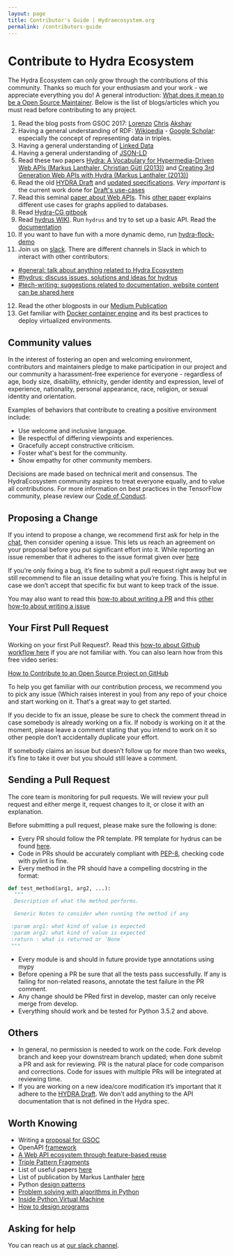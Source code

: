 ```yaml
---
layout: page
title: Contributor's Guide | Hydraecosystem.org
permalink: /contributors-guide
---
```


# Contribute to Hydra Ecosystem
The Hydra Ecosystem can only grow through the contributions of this community. Thanks so much for your enthusiasm and your work - we appreciate everything you do!
A general introduction: [What does it mean to be a Open Source Maintainer](https://mozilla.github.io/maintainer-cohort/).
Below is the list of blogs/articles which you must read before contributing to any project.

1. Read the blog posts from GSOC 2017: [Lorenzo](https://www.linkedin.com/pulse/gsoc-2017-python-hydra-making-summer-great-hacking-web-moriondo/) [Chris](https://gsocchrizandr.wordpress.com/the-book-of-hydrus/) [Akshay](https://xadahiya.github.io/Gsoc-Summary/)
2. Having a general understanding of RDF: [Wikipedia](https://en.wikipedia.org/wiki/Resource_Description_Framework) -  [Google Scholar](https://goo.gl/TCdYG3): especially the concept of representing data in triples.
3. Having a general understanding of [Linked Data](https://www.w3.org/DesignIssues/LinkedData.html)
4. Having a general understanding of [JSON-LD](https://dl.acm.org/citation.cfm?id=2307827)
5. Read these two papers [Hydra: A Vocabulary for Hypermedia-Driven Web APIs
(Markus Lanthaler, Christian Gütl (2013))](http://www.markus-lanthaler.com/research/hydra-a-vocabulary-for-hypermedia-driven-web-apis.pdf) and [Creating 3rd Generation Web APIs with Hydra
(Markus Lanthaler (2013))](http://www.markus-lanthaler.com/research/creating-3rd-generation-web-apis-with-hydra.pdf)
6. Read the old [HYDRA Draft](https://www.hydra-cg.com/spec/latest/core/) and [updated specifications](https://github.com/HydraCG). *Very important* is the current work done for [Draft's use-cases](https://github.com/HydraCG/Specifications/tree/master/drafts/use-cases)
7. Read this seminal [paper about Web APIs](https://arxiv.org/abs/1609.07108). This [other paper](https://arxiv.org/pdf/1809.01622.pdf) explains different use cases for graphs applied to databases.
8. Read [Hydra-CG gitbook](https://github.com/HydraCG/gitbook)
9. Read [hydrus WIKI](https://www.hydraecosystem.org/00-Home). Run `hydrus` and try to set up a basic API. Read the [documentation](http://hydrus.readthedocs.io/en/latest/)
10. If you want to have fun with a more dynamic demo, run [hydra-flock-demo](https://github.com/HTTP-APIs/hydra-flock-demo)
11. Join us on [slack](https://join.slack.com/t/hydraecosystem/shared_invite/enQtNzM3NTg5NzQ2MDUxLWU1MjM3ZGRhZWM4ZTg1ODBjMTljNTQwNzAwMGM3ZDlmYTY3Y2E4OGJmN2NlZWRjMWIzY2MzN2NjOTIyYmQ1ZjU). There are different channels in Slack in which to interact with other contributors:
* [#general: talk about anything related to Hydra Ecosystem](https://app.slack.com/client/TMGNKBP5X/CMR9RFB0E)
* [#hydrus: discuss issues, solutions and ideas for hydrus](https://app.slack.com/client/TMGNKBP5X/CMR0C8WJ3)
* [#tech-writing: suggestions related to documentation, website content can be shared here](https://app.slack.com/client/TMGNKBP5X/CNBS844FL)
12. Read the other blogposts in our [Medium Publication](https://medium.com/w3c-hydra-development-community)
13. Get familiar with [Docker container engine](https://docker-curriculum.com/) and its best practices to deploy virtualized environments.

## Community values

In the interest of fostering an open and welcoming environment, contributors and maintainers pledge to make participation in our project and our community a harassment-free experience for everyone - regardless of age, body size, disability, ethnicity, gender identity and expression, level of experience, nationality, personal appearance, race, religion, or sexual identity and orientation.

Examples of behaviors that contribute to creating a positive environment include:

* Use welcome and inclusive language.
* Be respectful of differing viewpoints and experiences.
* Gracefully accept constructive criticism.
* Foster what's best for the community.
* Show empathy for other community members.

Decisions are made based on technical merit and consensus. The HydraEcosystem community aspires to treat everyone equally, and to value all contributions. For more information on best practices in the TensorFlow community, please review our [Code of Conduct](https://github.com/HTTP-APIs/hydrus/blob/master/.github/CODE_OF_CONDUCT.md).

## Proposing a Change
If you intend to propose a change, we recommend first ask for help in the [chat](), then consider opening a issue. This lets us reach an agreement on your proposal before you put significant effort into it.
While reporting an issue remember that it adheres to the issue format given over [here](https://github.com/HTTP-APIs/hydrus/blob/master/.github/ISSUE_TEMPLATE.md)

If you’re only fixing a bug, it’s fine to submit a pull request right away but we still recommend to file an issue detailing what you’re fixing. This is helpful in case we don’t accept that specific fix but want to keep track of the issue.

You may also want to read this [how-to about writing a PR](https://github.com/blog/1943-how-to-write-the-perfect-pull-request) and this [other how-to about writing a issue](https://wiredcraft.com/blog/how-we-write-our-github-issues/)

## Your First Pull Request
Working on your first Pull Request?. Read this [how-to about Github workflow here](https://guides.github.com/introduction/flow/) if you are not familiar with. You can also learn how from this free video series:

[How to Contribute to an Open Source Project on GitHub](https://egghead.io/series/how-to-contribute-to-an-open-source-project-on-github)

To help you get familiar with our contribution process, we recommend you to pick any issue (Which raises interest in you) from any repo of your choice and start working on it. That's a great way to get started.

If you decide to fix an issue, please be sure to check the comment thread in case somebody is already working on a fix. If nobody is working on it at the moment, please leave a comment stating that you intend to work on it so other people don’t accidentally duplicate your effort.

If somebody claims an issue but doesn’t follow up for more than two weeks, it’s fine to take it over but you should still leave a comment.

## Sending a Pull Request
The core team is monitoring for pull requests. We will review your pull request and either merge it, request changes to it, or close it with an explanation.

Before submitting a pull request, please make sure the following is done:

* Every PR should follow the PR template. PR template for hydrus can be found [here](https://github.com/HTTP-APIs/hydrus/blob/master/.github/PULL_REQUEST_TEMPLATE.md).
* Code in PRs should be accurately compliant with [PEP-8](https://www.python.org/dev/peps/pep-0008/), checking code with pylint is fine.
* Every method in the PR should have a compelling docstring in the format:

```python
def test_method(arg1, arg2, ...):
  """
  Description of what the method performs.

  Generic Notes to consider when running the method if any

 :param arg1: what kind of value is expected
 :param arg2: what kind of value is expected
 :return : what is returned or `None`
 """
```
* Every module is and should in future provide type annotations using mypy
* Before opening a PR be sure that all the tests pass successfully. If any is failing for non-related reasons, annotate the test failure in the PR comment.
* Any change should be PRed first in develop, master can only receive merge from develop.
* Everything should work and be tested for Python 3.5.2 and above.

## Others
* In general, no permission is needed to work on the code. Fork develop branch and keep your downstream branch updated; when done submit a PR and ask for reviewing. PR is the natural place for code comparison and corrections. Code for issues with multiple PRs will be integrated at reviewing time.
* If you are working on a new idea/core modification it’s important that it adhere to the [HYDRA Draft](https://www.hydra-cg.com/spec/latest/core/). We don’t add anything to the API documentation that is not defined in the Hydra spec.

## Worth Knowing
* Writing a [proposal for GSOC](https://google.github.io/gsocguides/student/writing-a-proposal)
* OpenAPI [framework](https://www.openapis.org/)
* [A Web API ecosystem through feature-based reuse](https://arxiv.org/abs/1609.07108)
* [Triple Pattern Fragments](https://biblio.ugent.be/publication/8050661/file/8050671.pdf)
* List of useful papers [here](https://arxiv.org/find/all/1/all:+verborgh/0/1/0/all/0/1)
* List of publication by Markus Lanthaler [here](http://www.markus-lanthaler.com/publications)
* Python [design patterns](https://github.com/crista/exercises-in-programming-style)
* [Problem solving with algorithms in Python](https://runestone.academy/runestone/static/pythonds/index.html)
* [Inside Python Virtual Machine](https://leanpub.com/insidethepythonvirtualmachine/read)
* [How to design programs](https://htdp.org/2018-01-06/Book/index.html)


## Asking for help
You can reach us at [our slack channel](https://app.slack.com/client/TMGNKBP5X/CMR0C8WJ3).